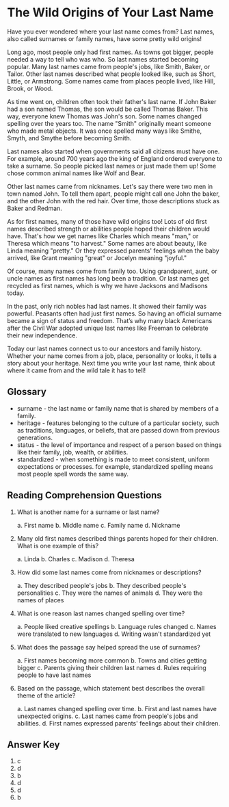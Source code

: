 # The Wild Origins of Your Last Name

Have you ever wondered where your last name comes from? Last names, also called surnames or family names, have some pretty wild origins!

Long ago, most people only had first names. As towns got bigger, people needed a way to tell who was who. So last names started becoming popular. Many last names came from people's jobs, like Smith, Baker, or Tailor. Other last names described what people looked like, such as Short, Little, or Armstrong. Some names came from places people lived, like Hill, Brook, or Wood.

As time went on, children often took their father's last name. If John Baker had a son named Thomas, the son would be called Thomas Baker. This way, everyone knew Thomas was John's son. Some names changed spelling over the years too. The name "Smith" originally meant someone who made metal objects. It was once spelled many ways like Smithe, Smyth, and Smythe before becoming Smith.

Last names also started when governments said all citizens must have one. For example, around 700 years ago the king of England ordered everyone to take a surname. So people picked last names or just made them up! Some chose common animal names like Wolf and Bear.

Other last names came from nicknames. Let's say there were two men in town named John. To tell them apart, people might call one John the baker, and the other John with the red hair. Over time, those descriptions stuck as Baker and Redman.

As for first names, many of those have wild origins too! Lots of old first names described strength or abilities people hoped their children would have. That's how we get names like Charles which means "man," or Theresa which means "to harvest." Some names are about beauty, like Linda meaning "pretty." Or they expressed parents' feelings when the baby arrived, like Grant meaning "great" or Jocelyn meaning "joyful."

Of course, many names come from family too. Using grandparent, aunt, or uncle names as first names has long been a tradition. Or last names get recycled as first names, which is why we have Jacksons and Madisons today.

In the past, only rich nobles had last names. It showed their family was powerful. Peasants often had just first names. So having an official surname became a sign of status and freedom. That’s why many black Americans after the Civil War adopted unique last names like Freeman to celebrate their new independence.

Today our last names connect us to our ancestors and family history. Whether your name comes from a job, place, personality or looks, it tells a story about your heritage. Next time you write your last name, think about where it came from and the wild tale it has to tell!

## Glossary

- surname - the last name or family name that is shared by members of a family.
- heritage - features belonging to the culture of a particular society, such as traditions, languages, or beliefs, that are passed down from previous generations.
- status - the level of importance and respect of a person based on things like their family, job, wealth, or abilities.
- standardized - when something is made to meet consistent, uniform expectations or processes. for example, standardized spelling means most people spell words the same way.

## Reading Comprehension Questions

1. What is another name for a surname or last name?

   a. First name
   b. Middle name
   c. Family name
   d. Nickname

2. Many old first names described things parents hoped for their children. What is one example of this?

   a. Linda
   b. Charles
   c. Madison
   d. Theresa

3. How did some last names come from nicknames or descriptions?

   a. They described people's jobs
   b. They described people's personalities
   c. They were the names of animals
   d. They were the names of places

4. What is one reason last names changed spelling over time?

   a. People liked creative spellings
   b. Language rules changed
   c. Names were translated to new languages
   d. Writing wasn't standardized yet

5. What does the passage say helped spread the use of surnames?

   a. First names becoming more common
   b. Towns and cities getting bigger
   c. Parents giving their children last names
   d. Rules requiring people to have last names

6. Based on the passage, which statement best describes the overall theme of the article?

   a. Last names changed spelling over time.
   b. First and last names have unexpected origins.
   c. Last names came from people's jobs and abilities.
   d. First names expressed parents' feelings about their children.

## Answer Key

1. c
2. d
3. b
4. d
5. d
6. b
